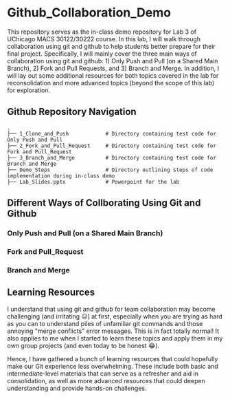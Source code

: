 # Github_Collaboration_Demo
This repository serves as the in-class demo repository for Lab 3 of UChicago MACS 30122/30222 course. In this lab, I will walk through collaboration using git and github to help students better prepare for their final project. Specifically, I will mainly cover the three main ways of collaboration using git and github: 1) Only Push and Pull (on a Shared Main Branch), 2) Fork and Pull Requests, and 3) Branch and Merge. In addition, I will lay out some additional resources for both topics covered in the lab for reconsolidation and more advanced topics (beyond the scope of this lab) for exploration.

## Github Repository Navigation
    .
    ├── 1_Clone_and_Push            # Directory containing test code for Only Push and Pull      
    ├── 2_Fork_and_Pull_Request     # Directory containing test code for Fork and Pull_Request
    ├── 3_Branch_and_Merge          # Directory containing test code for Branch and Merge
    ├── Demo_Steps                  # Directory outlining steps of code implementation during in-class demo
    ├── Lab_Slides.pptx             # Powerpoint for the lab

## Different Ways of Collborating Using Git and Github

### Only Push and Pull (on a Shared Main Branch)

### Fork and Pull_Request

### Branch and Merge

## Learning Resources
I understand that using git and github for team collaboration may become challenging (and irritating 😑) at first, especially when you are trying as hard as you can to understand piles of unfamiliar git commands and those annoying "merge conflicts" error messages. This is in fact totally normal! It also applies to me when I started to learn these topics and apply them in my own group projects (and even today to be honest 😂). 

Hence, I have gathered a bunch of learning resources that could hopefully make our Git experience less overwhelming. These include both basic and intermediate-level materials that can serve as a refresher and aid in consolidation, as well as more advanced resources that could deepen understanding and provide hands-on challenges. 